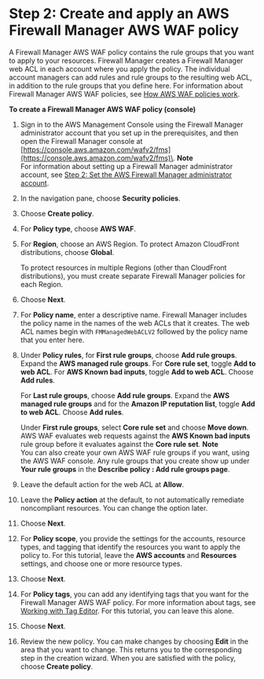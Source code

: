 # Step 2: Create and apply an AWS Firewall Manager AWS WAF policy<a name="get-started-fms-create-security-policy"></a>

A Firewall Manager AWS WAF policy contains the rule groups that you want to apply to your resources\. Firewall Manager creates a Firewall Manager web ACL in each account where you apply the policy\. The individual account managers can add rules and rule groups to the resulting web ACL, in addition to the rule groups that you define here\. For information about Firewall Manager AWS WAF policies, see [How AWS WAF policies work](waf-policies.md)\.

**To create a Firewall Manager AWS WAF policy \(console\)**

1. Sign in to the AWS Management Console using the Firewall Manager administrator account that you set up in the prerequisites, and then open the Firewall Manager console at [https://console.aws.amazon.com/wafv2/fms](https://console.aws.amazon.com/wafv2/fms)\. 
**Note**  
For information about setting up a Firewall Manager administrator account, see [Step 2: Set the AWS Firewall Manager administrator account](enable-integration.md)\.

1. In the navigation pane, choose **Security policies**\.

1. Choose **Create policy**\.

1. For **Policy type**, choose **AWS WAF**\. 

1. For **Region**, choose an AWS Region\. To protect Amazon CloudFront distributions, choose **Global**\.

   To protect resources in multiple Regions \(other than CloudFront distributions\), you must create separate Firewall Manager policies for each Region\.

1. Choose **Next**\.

1. For **Policy name**, enter a descriptive name\. Firewall Manager includes the policy name in the names of the web ACLs that it creates\. The web ACL names begin with `FMManagedWebACLV2` followed by the policy name that you enter here\. 

1. Under **Policy rules**, for **First rule groups**, choose **Add rule groups**\. Expand the **AWS managed rule groups**\. For **Core rule set**, toggle **Add to web ACL**\. For **AWS Known bad inputs**, toggle **Add to web ACL**\. Choose **Add rules**\.

   For **Last rule groups**, choose **Add rule groups**\. Expand the **AWS managed rule groups** and for the **Amazon IP reputation list**, toggle **Add to web ACL**\. Choose **Add rules**\.

   Under **First rule groups**, select **Core rule set** and choose **Move down**\. AWS WAF evaluates web requests against the **AWS Known bad inputs** rule group before it evaluates against the **Core rule set**\. 
**Note**  
You can also create your own AWS WAF rule groups if you want, using the AWS WAF console\. Any rule groups that you create show up under **Your rule groups** in the **Describe policy : Add rule groups page**\. 

1. Leave the default action for the web ACL at **Allow**\. 

1. Leave the **Policy action** at the default, to not automatically remediate noncompliant resources\. You can change the option later\. 

1. Choose **Next**\.

1. For **Policy scope**, you provide the settings for the accounts, resource types, and tagging that identify the resources you want to apply the policy to\. For this tutorial, leave the **AWS accounts** and **Resources** settings, and choose one or more resource types\.

1. Choose **Next**\.

1. For **Policy tags**, you can add any identifying tags that you want for the Firewall Manager AWS WAF policy\. For more information about tags, see [Working with Tag Editor](https://docs.aws.amazon.com/awsconsolehelpdocs/latest/gsg/tag-editor.html)\. For this tutorial, you can leave this alone\.

1. Choose **Next**\.

1. Review the new policy\. You can make changes by choosing **Edit** in the area that you want to change\. This returns you to the corresponding step in the creation wizard\. When you are satisfied with the policy, choose **Create policy**\.